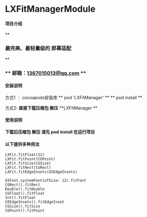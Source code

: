 # LXFitManagerModule

#### 项目介绍
 **

### 最完美、最轻量级的 屏幕适配
** 

### ** 邮箱：1367015013@qq.com **

#### 安装说明
方式1 ： cocoapods安装库 
        ** pod 'LXFitManager' **
        ** pod install ** 

方式2:   **直接下载压缩包 解压**    **LXFitManager **   

#### 使用说明
 **下载后压缩包 解压   请先 pod install  在运行项目** 
  
#### 以下提供多种用法
```
LXFit.fitFloat(12)
LXFit.fitFoint(CGPoint)
LXFit.fitSize(CGSize)
LXFit.fitRect(CGRect)
LXFit.fitEdgeInsets(UIEdgeInsets)

UIFont.systemFont(ofSize: 12).fitFont
CGRect().fitRect
Double().fitDouble
CGFloat().fitFloat
Int().fitFloat
UIEdgeInsets().fitEdgeInset
CGSize().fitSize
CGPoint().fitPoint

```

